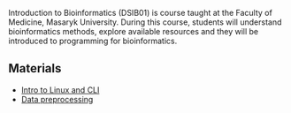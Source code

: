 Introduction to Bioinformatics (DSIB01) is course taught at the Faculty of Medicine, Masaryk University. During this course, students will understand bioinformatics methods, explore available resources and they will be introduced to programming for bioinformatics.

## Materials

 - [Intro to Linux and CLI](https://katarinagresova.github.io/DSIB01_2021/cli/)
 - [Data preprocessing](https://katarinagresova.github.io/DSIB01_2021/preprocessing/)
